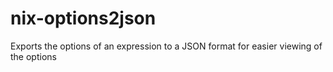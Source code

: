 # nix-options2json

Exports the options of an expression to a JSON format for easier viewing of the options
